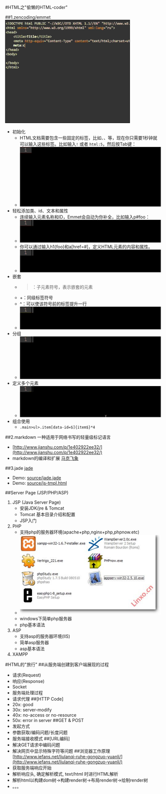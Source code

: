 #HTML之"偷懒的HTML-coder"

##1.zencoding/emmet
![emmet](images/2/emmet.gif)

* 初始化  
    * HTML文档需要包含一些固定的标签，比如<html>、<head>、<body>等，现在你只需要1秒钟就可以输入这些标签。比如输入`!` 或者 `html:5`，然后按Tab键： 
    * ![init](images/2/init.gif)
* 轻松添加类、id、文本和属性
    * 连续输入元素名称和ID，Emmet会自动为你补全，比如输入p#foo： 
    * ![attr](images/2/attr.gif)
    * 你可以通过输入h1{foo}和a[href=#]，定义HTML元素的内容和属性。
    * ![text](images/2/text.gif)
* 嵌套
    * >：子元素符号，表示嵌套的元素
    * +：同级标签符号
    * ^：可以使该符号前的标签提升一行
    * ![nest](images/2/nest.gif)
* 分组
    * ![group](images/2/group.gif)
* 定义多个元素
    * ![number](images/2/number.gif)
* 组合使用   
    * `.main>ul>.item[data-id=$]{item$}*4`
    
##2.markdown
一种适用于网络书写的轻量级标记语言 
* [http://www.jianshu.com/p/1e402922ee32/](http://www.jianshu.com/p/1e402922ee32/)
* markdown的编译和扩展 [马克飞象](http://maxiang.info/)
    
##3.jade
[jade](http://jade-lang.com/)

* Demo: [source/jade.jade](source/jade.jade)
* Demo: [source/js-tmpl.html](source/js-tmpl.html)

##Server Page (JSP/PHP/ASP)
1. JSP (Java Server Page)
    * 安装JDK/jre & Tomcat
    * Tomcat 基本目录介绍和配置
    * JSP入门
2. PHP
    * 支持php的服务器环境(apache+php,nginx+php,phpnow.etc)
    * [![php-server](images/2/php-server.jpg)](http://developer.51cto.com/art/201010/230294.htm)
    * windows下简单php服务器
    * php基本语法
3. ASP
    * 支持asp的服务器环境(IIS)
    * 简单asp服务器
    * asp基本语法
4. XAMPP


#HTML的"旅行"
##从服务端创建到客户端展现的过程
* 请求(Request) 
* 响应(Response)
* Socket
* 服务端处理过程
* 请求代理
##[HTTP Code]
* 20x: good
* 30x: server-modify
* 40x: no-access or no-resource
* 50x: error in server
##GET & POST
* 发起方式
* 参数获取/编码问题/长度问题
* 服务端接收模式 
##[URL编码]
* 解决GET请求中编码问题
* 解决网页中显示特殊字符等问题
##浏览器工作原理 
[http://www.iefans.net/liulanqi-ruhe-gongzuo-yuanli/](http://www.iefans.net/liulanqi-ruhe-gongzuo-yuanli/)
* 获取服务端响应开始
* 解析响应头, 确定解析模式, text/html 时进行HTML解析
* 解析html以构建dom树->构建render树->布局render树->绘制render树
* 。。。
